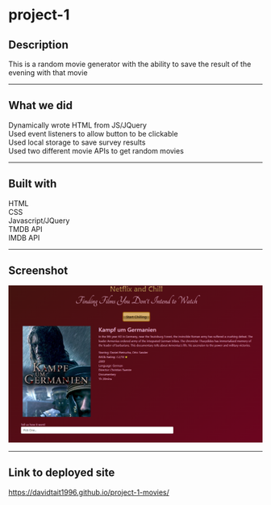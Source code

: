 # project-1


## Description

This is a random movie generator with the ability to save the result of the evening with that movie

---

## What we did

Dynamically wrote HTML from JS/JQuery  
Used event listeners to allow button to be clickable  
Used local storage to save survey results  
Used two different movie APIs to get random movies  

---

## Built with
HTML  
CSS  
Javascript/JQuery  
TMDB API  
IMDB API  

---

## Screenshot

![FrontPage](https://github.com/davidtait1996/project-1-movies/blob/main/frontpage.PNG?raw=true)

---

## Link to deployed site

https://davidtait1996.github.io/project-1-movies/